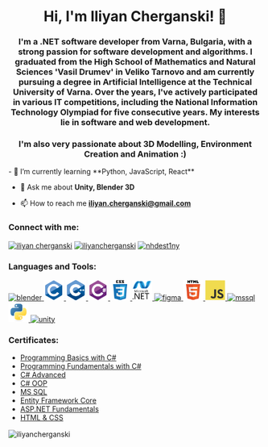 <h1 align="center">Hi, I'm Iliyan Cherganski! 👋</h1>
<h3 align="center">I'm a .NET software developer from Varna, Bulgaria, with a strong passion for software development and algorithms. I graduated from the High School of Mathematics and Natural Sciences 'Vasil Drumev' in Veliko Tarnovo and am currently pursuing a degree in Artificial Intelligence at the Technical University of Varna. Over the years, I've actively participated in various IT competitions, including the National Information Technology Olympiad for five consecutive years. My interests lie in software and web development.</h3>
<h3 align="center">I'm also very passionate about 3D Modelling, Environment Creation and Animation :) </h3>
- 🌱 I’m currently learning **Python, JavaScript, React**

- 💬 Ask me about **Unity, Blender 3D**

- 📫 How to reach me **iliyan.cherganski@gmail.com**

<h3 align="left">Connect with me:</h3>
<p align="left">
<a href="www.linkedin.com/in/iliyan-cherganski-4070902b0" target="blank"><img align="center" src="https://raw.githubusercontent.com/rahuldkjain/github-profile-readme-generator/master/src/images/icons/Social/linked-in-alt.svg" alt="iliyan cherganski" height="30" width="40" /></a>
<a href="https://instagram.com/iliyancherganski" target="blank"><img align="center" src="https://raw.githubusercontent.com/rahuldkjain/github-profile-readme-generator/master/src/images/icons/Social/instagram.svg" alt="iliyancherganski" height="30" width="40" /></a>
<a href="https://discord.gg/nhdest1ny" target="blank"><img align="center" src="https://raw.githubusercontent.com/rahuldkjain/github-profile-readme-generator/master/src/images/icons/Social/discord.svg" alt="nhdest1ny" height="30" width="40" /></a>
</p>

<h3 align="left">Languages and Tools:</h3>
<p align="left"> <a href="https://www.blender.org/" target="_blank" rel="noreferrer"> <img src="https://download.blender.org/branding/community/blender_community_badge_white.svg" alt="blender" width="40" height="40"/> </a> <a href="https://www.cprogramming.com/" target="_blank" rel="noreferrer"> <img src="https://raw.githubusercontent.com/devicons/devicon/master/icons/c/c-original.svg" alt="c" width="40" height="40"/> </a> <a href="https://www.w3schools.com/cpp/" target="_blank" rel="noreferrer"> <img src="https://raw.githubusercontent.com/devicons/devicon/master/icons/cplusplus/cplusplus-original.svg" alt="cplusplus" width="40" height="40"/> </a> <a href="https://www.w3schools.com/cs/" target="_blank" rel="noreferrer"> <img src="https://raw.githubusercontent.com/devicons/devicon/master/icons/csharp/csharp-original.svg" alt="csharp" width="40" height="40"/> </a> <a href="https://www.w3schools.com/css/" target="_blank" rel="noreferrer"> <img src="https://raw.githubusercontent.com/devicons/devicon/master/icons/css3/css3-original-wordmark.svg" alt="css3" width="40" height="40"/> </a> <a href="https://dotnet.microsoft.com/" target="_blank" rel="noreferrer"> <img src="https://raw.githubusercontent.com/devicons/devicon/master/icons/dot-net/dot-net-original-wordmark.svg" alt="dotnet" width="40" height="40"/> </a> <a href="https://www.figma.com/" target="_blank" rel="noreferrer"> <img src="https://www.vectorlogo.zone/logos/figma/figma-icon.svg" alt="figma" width="40" height="40"/> </a> <a href="https://www.w3.org/html/" target="_blank" rel="noreferrer"> <img src="https://raw.githubusercontent.com/devicons/devicon/master/icons/html5/html5-original-wordmark.svg" alt="html5" width="40" height="40"/> </a> <a href="https://developer.mozilla.org/en-US/docs/Web/JavaScript" target="_blank" rel="noreferrer"> <img src="https://raw.githubusercontent.com/devicons/devicon/master/icons/javascript/javascript-original.svg" alt="javascript" width="40" height="40"/> </a> <a href="https://www.microsoft.com/en-us/sql-server" target="_blank" rel="noreferrer"> <img src="https://www.svgrepo.com/show/303229/microsoft-sql-server-logo.svg" alt="mssql" width="40" height="40"/> </a> <a href="https://www.python.org" target="_blank" rel="noreferrer"> <img src="https://raw.githubusercontent.com/devicons/devicon/master/icons/python/python-original.svg" alt="python" width="40" height="40"/> </a> <a href="https://unity.com/" target="_blank" rel="noreferrer"> <img src="https://www.vectorlogo.zone/logos/unity3d/unity3d-icon.svg" alt="unity" width="40" height="40"/> </a> </p>

<h3 align="left">Certificates:</h3>
<ul>
  <li> <a href="https://softuni.bg/certificates/certificates/converttoimage/118104?code=a0283584">Programming Basics with C# </a></li>
  <li> <a href="https://softuni.bg/certificates/certificates/converttoimage/139492?code=292e76b4">Programming Fundamentals with C# </a></li>
  <li> <a href="https://softuni.bg/certificates/certificates/converttoimage/144004?code=1419545d">C# Advanced </a></li>
  <li> <a href="https://softuni.bg/certificates/certificates/converttoimage/150763?code=90ffc909">C# OOP </a></li>
  <li> <a href="https://softuni.bg/certificates/certificates/converttoimage/157826?code=da6fc46b">MS SQL </a></li>
  <li> <a href="https://softuni.bg/certificates/certificates/converttoimage/164857?code=5eb0b250">Entity Framework Core </a></li>
  <li> <a href="https://softuni.bg/certificates/certificates/converttoimage/215328?code=9d5a9e72">ASP.NET Fundamentals </a></li>
  <li> <a href="https://softuni.bg/certificates/certificates/converttoimage/218591?code=b424b50c">HTML & CSS </a></li>
</ul>


<p><img align="center" src="https://github-readme-stats.vercel.app/api/top-langs?username=iliyancherganski&show_icons=true&locale=en&layout=compact" alt="iliyancherganski" /></p>
